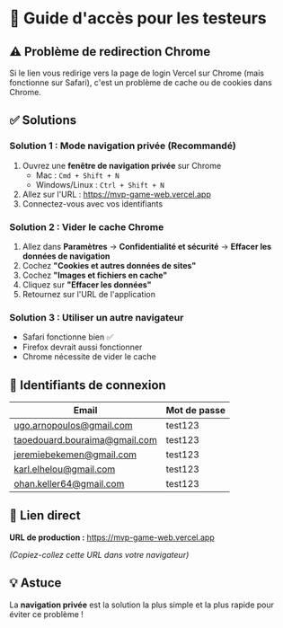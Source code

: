 # 🚀 Guide d'accès pour les testeurs

## ⚠️ Problème de redirection Chrome

Si le lien vous redirige vers la page de login Vercel sur Chrome (mais fonctionne sur Safari), c'est un problème de cache ou de cookies dans Chrome.

## ✅ Solutions

### Solution 1 : Mode navigation privée (Recommandé)
1. Ouvrez une **fenêtre de navigation privée** sur Chrome
   - Mac : `Cmd + Shift + N`
   - Windows/Linux : `Ctrl + Shift + N`
2. Allez sur l'URL : https://mvp-game-web.vercel.app
3. Connectez-vous avec vos identifiants

### Solution 2 : Vider le cache Chrome
1. Allez dans **Paramètres** → **Confidentialité et sécurité** → **Effacer les données de navigation**
2. Cochez **"Cookies et autres données de sites"**
3. Cochez **"Images et fichiers en cache"**
4. Cliquez sur **"Effacer les données"**
5. Retournez sur l'URL de l'application

### Solution 3 : Utiliser un autre navigateur
- Safari fonctionne bien ✅
- Firefox devrait aussi fonctionner
- Chrome nécessite de vider le cache

## 📱 Identifiants de connexion

| Email | Mot de passe |
|-------|-------------|
| ugo.arnopoulos@gmail.com | test123 |
| taoedouard.bouraima@gmail.com | test123 |
| jeremiebekemen@gmail.com | test123 |
| karl.elhelou@gmail.com | test123 |
| ohan.keller64@gmail.com | test123 |

## 🎯 Lien direct
**URL de production :** https://mvp-game-web.vercel.app

*(Copiez-collez cette URL dans votre navigateur)*

## 💡 Astuce
La **navigation privée** est la solution la plus simple et la plus rapide pour éviter ce problème !

